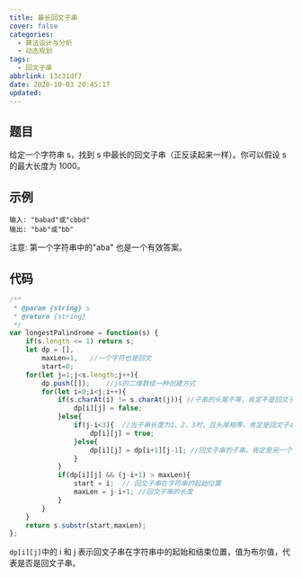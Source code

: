 ```yaml
---
title: 最长回文子串
cover: false
categories:
  - 算法设计与分析
  - 动态规划
tags:
  - 回文子串
abbrlink: 13c31df7
date: 2020-10-03 20:45:17
updated:
---
```


## 题目
给定一个字符串 s，找到 s 中最长的回文子串（正反读起来一样）。你可以假设 s 的最大长度为 1000。

## 示例
    
    输入: "babad"或"cbbd"
    输出: "bab"或"bb"

 注意: 第一个字符串中的"aba" 也是一个有效答案。

## 代码
```js
/**
 * @param {string} s
 * @return {string}
 */
var longestPalindrome = function(s) {
    if(s.length <= 1) return s;
    let dp = [],
        maxLen=1,   //一个字符也是回文
        start=0;
    for(let j=1;j<s.length;j++){
        dp.push([]);    //js的二维数组一种创建方式
        for(let i=0;i<j;i++){
            if(s.charAt(i) != s.charAt(j)){ //子串的头尾不等，肯定不是回文子串
                dp[i][j] = false;
            }else{
                if(j-i<3){  //当子串长度为1、2、3时，且头尾相等，肯定是回文子串
                    dp[i][j] = true;
                }else{
                    dp[i][j] = dp[i+1][j-1]; //回文子串的子串，肯定是另一个回文子串
                }
            }
            if(dp[i][j] && (j-i+1) > maxLen){
                start = i;  // 回文子串在字符串的起始位置
                maxLen = j-i+1; //回文子串的长度
            }
        }
    }
    return s.substr(start,maxLen);
};
```
`dp[i][j]`中的 i 和 j 表示回文子串在字符串中的起始和结束位置，值为布尔值，代表是否是回文子串。

